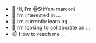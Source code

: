 - 👋 Hi, I’m @Stiffen-marconi
- 👀 I’m interested in ...
- 🌱 I’m currently learning ...
- 💞️ I’m looking to collaborate on ...
- 📫 How to reach me ...

<!---
Stiffen-marconi/Stiffen-marconi is a ✨ special ✨ repository because its `README.md` (this file) appears on your GitHub profile.
You can click the Preview link to take a look at your changes.
--->
